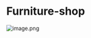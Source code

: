 # Furniture-shop

![image.png](https://cdn.hashnode.com/res/hashnode/image/upload/v1666499036779/Rfj5wRzqR.png)